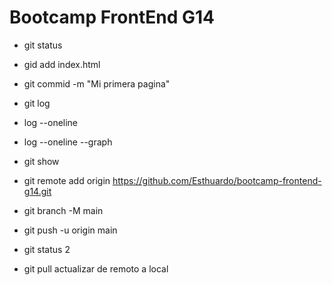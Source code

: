 # Bootcamp FrontEnd G14

* git status 
* gid add index.html
* git commid -m "Mi primera pagina"
* git log
* log --oneline
* log --oneline --graph
* git show <hash>

* git remote add origin https://github.com/Esthuardo/bootcamp-frontend-g14.git
* git branch -M main
* git push -u origin main
* git status 2  
* git pull actualizar de remoto a local
